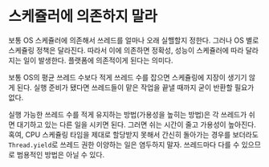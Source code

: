 # 스케쥴러에 의존하지 말라

보통 OS 스케쥴러에 의존해서 쓰레드를 얼마나 오래 실핼할지 정한다. 그러나 OS 별로 스케쥴링 정책은 달라진다.
따라서 이에 의존하면 정확성, 성능이 스케쥴러에 따라 달라지는 일이 발생한다. 플랫폼에 의존적이게 된다는 의미다.


보통 OS의 평균 쓰레드 수보다 적게 쓰레드 수를 잡으면 스케쥴링에 지장이 생기기 않게 된다. 실행 준비가 됐다면 쓰레드들이 맡은 작업을 끝낼 때까지
굳이 반환할 필요가 없다. 

실행 가능한 쓰레드 수를 적게 유지하는 방법(가용성을 높히는 방법)은 각 쓰레드가 쉬면 대기하고 있는 다른 일을 시키면 된다. 그러면 쉬는 시간이 줄고 가용성이 높아진다.
혹여, CPU 스케쥴링 타임을 제대로 할당받지 못해서 간신히 돌아가는 경우를 보더라도  `Thread.yield`로 쓰레드 권한 이양하는 일은 염두하지 말자.
쓰레드마다 다를 수 있으므로 범용적인 방법은 아닐 수 있다.

